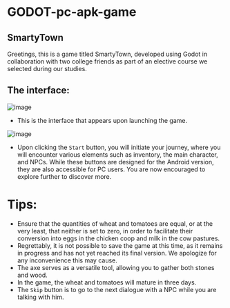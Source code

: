 # GODOT-pc-apk-game

## SmartyTown

Greetings, this is a game titled SmartyTown, developed using Godot in collaboration with two college friends as part of an elective course we selected during our studies.

## The interface:

![image](https://github.com/user-attachments/assets/7986179d-9ba4-45d2-98d9-66c26e013825)

- This is the interface that appears upon launching the game.

![image](https://github.com/user-attachments/assets/6f7528e0-a9ab-4790-ad8e-d7e976e4fa6a)


- Upon clicking the `Start` button, you will initiate your journey, where you will encounter various elements such as inventory, the main character, and NPCs. While these buttons are designed for the Android version, they are also accessible for PC users. You are now encouraged to explore further to discover more.

# Tips:
  - Ensure that the quantities of wheat and tomatoes are equal, or at the very least, that neither is set to zero, in order to facilitate their conversion into eggs in the chicken coop and milk in the cow pastures.
  - Regrettably, it is not possible to save the game at this time, as it remains in progress and has not yet reached its final version. We apologize for any inconvenience this may cause.
  - The axe serves as a versatile tool, allowing you to gather both stones and wood.
  - In the game, the wheat and tomatoes will mature in three days.
  - The `Skip` button is to go to the next dialogue with a NPC while you are talking with him.




